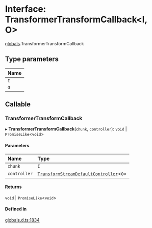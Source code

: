 # Interface: TransformerTransformCallback<I, O\>

[globals](../modules/globals.md).TransformerTransformCallback

## Type parameters

| Name |
| :------ |
| `I` |
| `O` |

## Callable

### TransformerTransformCallback

▸ **TransformerTransformCallback**(`chunk`, `controller`): `void` \| `PromiseLike`<`void`\>

#### Parameters

| Name | Type |
| :------ | :------ |
| `chunk` | `I` |
| `controller` | [`TransformStreamDefaultController`](../modules/globals.md#transformstreamdefaultcontroller)<`O`\> |

#### Returns

`void` \| `PromiseLike`<`void`\>

#### Defined in

[globals.d.ts:1834](https://github.com/goodcodedev/bun-types/blob/8bd1b3a/globals.d.ts#L1834)
